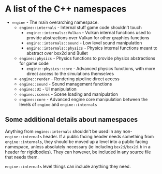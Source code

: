 # A list of the C++ namespaces

- `engine` - The main overarching namespace.
  - `engine::internals` - Internal stuff game code shouldn't touch
    - `engine::internals::Vulkan` - Vulkan internal functions used to provide abstractions over Vulkan for other graphics functions
    - `engine::internals::sound` - Low level sound manipulation
    - `engine::internals::physics` - Physics internal functions meant to abstract over box2d and Bullet
  - `engine::physics` - Physics functions to provide physics abstractions for game code
    - `engine::physics::core` - Advanced physics functions, with more direct access to the simulations themselves
  - `engine::render` - Rendering pipeline direct access
  - `engine::sound` - Sound management functions
  - `engine::UI` - UI manipulation
  - `engine::scenes` - Scene loading and manipulation
  - `engine::core` - Advanced engine core manipulation between the levels of `engine` and `engine::internals`

## Some additional details about namespaces

Anything from `engine::internals` shouldn't be used in any non-`engine::internals` header.
If a public facing header needs something from `engine::internals`, they should be moved up a level into a public facing namespace, unless absolutely necessary (ie including `box2d/box2d.h` in a header for rigidbodies).
They can however, be included in any source file that needs them.

`engine::internals` level things can include anything they need.
